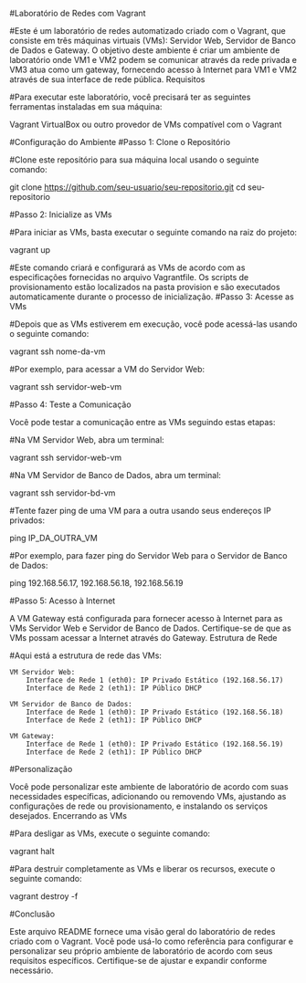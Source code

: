 #Laboratório de Redes com Vagrant

#Este é um laboratório de redes automatizado criado com o Vagrant, que consiste em três máquinas virtuais (VMs): Servidor Web, Servidor de Banco de Dados e Gateway. O objetivo deste ambiente é criar um ambiente de laboratório onde VM1 e VM2 podem se comunicar através da rede privada e VM3 atua como um gateway, fornecendo acesso à Internet para VM1 e VM2 através de sua interface de rede pública.
Requisitos

#Para executar este laboratório, você precisará ter as seguintes ferramentas instaladas em sua máquina:

Vagrant
VirtualBox ou outro provedor de VMs compatível com o Vagrant

#Configuração do Ambiente
#Passo 1: Clone o Repositório

#Clone este repositório para sua máquina local usando o seguinte comando:

git clone https://github.com/seu-usuario/seu-repositorio.git
cd seu-repositorio

#Passo 2: Inicialize as VMs

#Para iniciar as VMs, basta executar o seguinte comando na raiz do projeto:

vagrant up

#Este comando criará e configurará as VMs de acordo com as especificações fornecidas no arquivo Vagrantfile. Os scripts de provisionamento estão localizados na pasta provision e são executados automaticamente durante o processo de inicialização.
#Passo 3: Acesse as VMs

#Depois que as VMs estiverem em execução, você pode acessá-las usando o seguinte comando:

vagrant ssh nome-da-vm

#Por exemplo, para acessar a VM do Servidor Web:

vagrant ssh servidor-web-vm

#Passo 4: Teste a Comunicação

Você pode testar a comunicação entre as VMs seguindo estas etapas:

#Na VM Servidor Web, abra um terminal:

vagrant ssh servidor-web-vm

#Na VM Servidor de Banco de Dados, abra um terminal:

vagrant ssh servidor-bd-vm

#Tente fazer ping de uma VM para a outra usando seus endereços IP privados:

ping IP_DA_OUTRA_VM

#Por exemplo, para fazer ping do Servidor Web para o Servidor de Banco de Dados:

ping 192.168.56.17, 192.168.56.18, 192.168.56.19

#Passo 5: Acesso à Internet

A VM Gateway está configurada para fornecer acesso à Internet para as VMs Servidor Web e Servidor de Banco de Dados. Certifique-se de que as VMs possam acessar a Internet através do Gateway.
Estrutura de Rede

#Aqui está a estrutura de rede das VMs:

    VM Servidor Web:
        Interface de Rede 1 (eth0): IP Privado Estático (192.168.56.17)
        Interface de Rede 2 (eth1): IP Público DHCP

    VM Servidor de Banco de Dados:
        Interface de Rede 1 (eth0): IP Privado Estático (192.168.56.18)
        Interface de Rede 2 (eth1): IP Público DHCP

    VM Gateway:
        Interface de Rede 1 (eth0): IP Privado Estático (192.168.56.19)
        Interface de Rede 2 (eth1): IP Público DHCP

#Personalização

Você pode personalizar este ambiente de laboratório de acordo com suas necessidades específicas, adicionando ou removendo VMs, ajustando as configurações de rede ou provisionamento, e instalando os serviços desejados.
Encerrando as VMs

#Para desligar as VMs, execute o seguinte comando:

vagrant halt

#Para destruir completamente as VMs e liberar os recursos, execute o seguinte comando:

vagrant destroy -f

#Conclusão

Este arquivo README fornece uma visão geral do laboratório de redes criado com o Vagrant. Você pode usá-lo como referência para configurar e personalizar seu próprio ambiente de laboratório de acordo com seus requisitos específicos. Certifique-se de ajustar e expandir conforme necessário.
